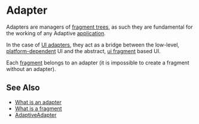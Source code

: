 # Adapter

Adapters are managers of [fragment trees](def://), as such they are fundamental for
the working of any Adaptive [application](def://).

In the case of [UI adapters](def://), they act as a bridge between the low-level, 
[platform-dependent](def://) UI and the abstract, [ui fragment](def://) based UI.

Each [fragment](def://) belongs to an adapter (it is impossible to create a fragment without an adapter).

## See Also

- [What is an adapter](guide://)
- [What is a fragment](guide://)
- [AdaptiveAdapter](class://)
